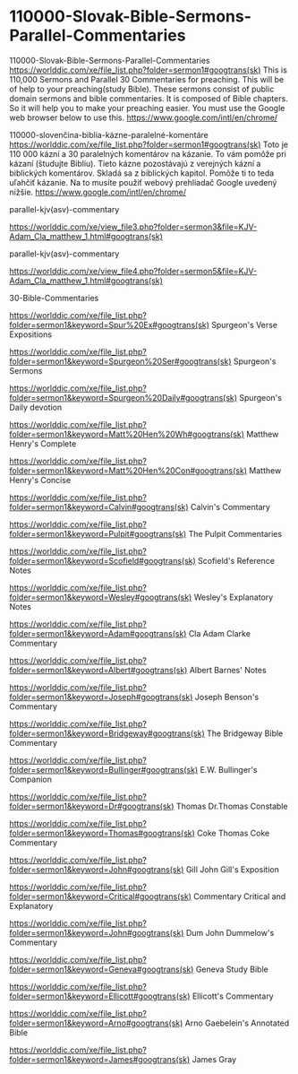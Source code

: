 # 110000-Slovak-Bible-Sermons-Parallel-Commentaries
110000-Slovak-Bible-Sermons-Parallel-Commentaries
https://worlddic.com/xe/file_list.php?folder=sermon1#googtrans(sk) 
This is 110,000 Sermons and Parallel 30 Commentaries for preaching. 
This will be of help to your preaching(study Bible). 
These sermons consist of public domain sermons and bible commentaries. 
It is composed of Bible chapters. 
So it will help you to make your preaching easier.
You must use the Google web browser below to use this.
https://www.google.com/intl/en/chrome/

110000-slovenčina-biblia-kázne-paralelné-komentáre
https://worlddic.com/xe/file_list.php?folder=sermon1#googtrans(sk)
Toto je 110 000 kázní a 30 paralelných komentárov na kázanie.
To vám pomôže pri kázaní (študujte Bibliu).
Tieto kázne pozostávajú z verejných kázní a biblických komentárov.
Skladá sa z biblických kapitol.
Pomôže ti to teda uľahčiť kázanie.
Na to musíte použiť webový prehliadač Google uvedený nižšie.
https://www.google.com/intl/en/chrome/


parallel-kjv(asv)-commentary

https://worlddic.com/xe/view_file3.php?folder=sermon3&file=KJV-Adam_Cla_matthew_1.html#googtrans(sk) 

parallel-kjv(asv)-commentary

https://worlddic.com/xe/view_file4.php?folder=sermon5&file=KJV-Adam_Cla_matthew_1.html#googtrans(sk)

30-Bible-Commentaries

 https://worlddic.com/xe/file_list.php?folder=sermon1&keyword=Spur%20Ex#googtrans(sk) Spurgeon's Verse Expositions 
 
 https://worlddic.com/xe/file_list.php?folder=sermon1&keyword=Spurgeon%20Ser#googtrans(sk) Spurgeon's Sermons 
 
 https://worlddic.com/xe/file_list.php?folder=sermon1&keyword=Spurgeon%20Daily#googtrans(sk) Spurgeon's Daily devotion 
 
 https://worlddic.com/xe/file_list.php?folder=sermon1&keyword=Matt%20Hen%20Wh#googtrans(sk) Matthew Henry's Complete 
 
 https://worlddic.com/xe/file_list.php?folder=sermon1&keyword=Matt%20Hen%20Con#googtrans(sk) Matthew Henry's Concise 


 https://worlddic.com/xe/file_list.php?folder=sermon1&keyword=Calvin#googtrans(sk) Calvin's Commentary  
 
 https://worlddic.com/xe/file_list.php?folder=sermon1&keyword=Pulpit#googtrans(sk) The Pulpit Commentaries 
 
 https://worlddic.com/xe/file_list.php?folder=sermon1&keyword=Scofield#googtrans(sk) Scofield's Reference Notes  
 
 https://worlddic.com/xe/file_list.php?folder=sermon1&keyword=Wesley#googtrans(sk) Wesley's Explanatory Notes 
 
 https://worlddic.com/xe/file_list.php?folder=sermon1&keyword=Adam#googtrans(sk) Cla Adam Clarke Commentary 
 

 https://worlddic.com/xe/file_list.php?folder=sermon1&keyword=Albert#googtrans(sk) Albert Barnes' Notes 
 
 https://worlddic.com/xe/file_list.php?folder=sermon1&keyword=Joseph#googtrans(sk) Joseph Benson's Commentary 
 
 https://worlddic.com/xe/file_list.php?folder=sermon1&keyword=Bridgeway#googtrans(sk) The Bridgeway Bible Commentary 
 
 https://worlddic.com/xe/file_list.php?folder=sermon1&keyword=Bullinger#googtrans(sk) E.W. Bullinger's Companion 
 
 https://worlddic.com/xe/file_list.php?folder=sermon1&keyword=Dr#googtrans(sk) Thomas Dr.Thomas Constable 
 
 
 https://worlddic.com/xe/file_list.php?folder=sermon1&keyword=Thomas#googtrans(sk) Coke Thomas Coke Commentary 
 
 https://worlddic.com/xe/file_list.php?folder=sermon1&keyword=John#googtrans(sk) Gill John Gill's Exposition 
 
 https://worlddic.com/xe/file_list.php?folder=sermon1&keyword=Critical#googtrans(sk) Commentary Critical and Explanatory 
 
 https://worlddic.com/xe/file_list.php?folder=sermon1&keyword=John#googtrans(sk) Dum John Dummelow's Commentary 
 
 https://worlddic.com/xe/file_list.php?folder=sermon1&keyword=Geneva#googtrans(sk) Geneva Study Bible 
 
 
 https://worlddic.com/xe/file_list.php?folder=sermon1&keyword=Ellicott#googtrans(sk) Ellicott's Commentary 
 
 https://worlddic.com/xe/file_list.php?folder=sermon1&keyword=Arno#googtrans(sk) Arno Gaebelein's Annotated Bible 
 
 https://worlddic.com/xe/file_list.php?folder=sermon1&keyword=James#googtrans(sk) James Gray 
 
 
